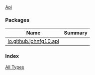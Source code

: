 [Api](./index.md)

### Packages

| Name | Summary |
|---|---|
| [io.github.johnfg10.api](io.github.johnfg10.api/index.md) |  |

### Index

[All Types](alltypes/index.md)